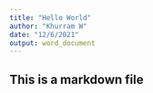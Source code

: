 ```yaml
---
title: "Hello World"
author: "Khurram W"
date: "12/6/2021"
output: word_document
---
```


## This is a markdown file
